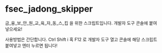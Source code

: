 # fsec_jadong_skipper
금_융_보_안_원_교_육_자_동_스_킵 을 위한 스크립트입니다. 개발자 도구 콘솔에 붙여넣으세요!

사용방법은 간단합니다.
Ctrl Shift i 혹 F12 로 개발자 도구 열고
콘솔에 해당 스크립트 붙여넣고 엔터 누르면 됩니다!
